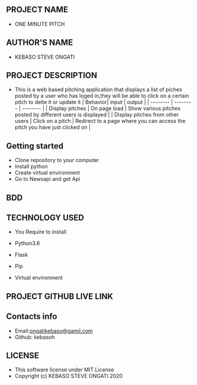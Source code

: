 ## PROJECT NAME

- ONE MINUTE PITCH

## AUTHOR'S NAME

- KEBASO STEVE ONGATI 

## PROJECT DESCRIPTION


- This is a web based pitching application that displays a list of piches posted by a user who has loged in,they will be able to click on a    certain pitch to delte it or update it | Behavior| input | output | | -------- | -------- | -------- | | Display pitches | On page load |    Show various pitches posted by different users is displayed | | Display pitches from other users | Click on a pitch | Redirect to a page     where you can access the pitch you have just clicked on | 


## Getting started

- Clone repository to your computer
- Install python
- Create virtual environment
- Go to Newsapi and get Api

## BDD

## TECHNOLOGY USED

- You Require to install

* Python3.6

* Flask

* Pip

* Virtual environment

## PROJECT GITHUB LIVE LINK


## Contacts info

* Email:ongatikebaso@gamil.com
* Github: kebasoh

## LICENSE

- This software license under MIT License
- Copyright (c) KEBASO STEVE ONGATI 2020